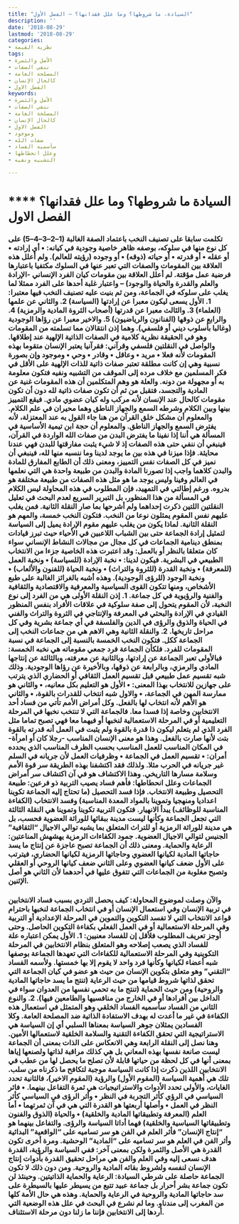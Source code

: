 ```yaml
---
title: "السيادة، ما شروطها؟ وما علل فقدانها؟ – الفصل الأول"
description: ''
date: '2018-08-29'
lastmod: '2018-08-29'
categories:
- نظرية القيمة
tags:
- الأصل والثمرة
- ننفي الصفات
- المصلحة العامة
- كالحال الإنسان
- الفصل الاول
keywords:
- الأصل والثمرة
- ننفي الصفات
- المصلحة العامة
- كالحال الإنسان
- الفصل الاول
- وموجود
- صفات الله
- سأسميه الفساد
- وعلل انحطاطها
- التشبيه ونفيه

---
```

# **** **السيادة ما شروطها؟ وما علل فقدانها؟ الفصل الاول**

### تكلمت سابقا على تصنيف النخب باعتماد الصفة الغالبة (1–2–3–4–5) على كل نوع منها في سلوكه، بوصفه ظاهر خاصية وجودية في كيانه: • أي إرادته • أو عقله • أو قدرته • أو حياته (ذوقه) • أو وجوده (رؤيته للعالم). ولم أعلل هذه العلاقة بين المقومات والصفات التي تعبر عنها في السلوك مكتفيا باعتبارها فرضية عمل مؤقتة. لم أعلل العلاقة بين مقومات كيان الفرد الإنساني -الإرادة والعلم والقدرة والحياة والوجود) – واعتبار غلبة أحدها على الفرد ممثلا لما يغلب على سلوكه في الجماعة، ومن ثم بنيت عليه تصنيف النخب فيها معتبرا: 1. الأول يسعى ليكون معبرا عن إرادتها (السياسة) 2. والثاني عن علمها (العلماء) 3. والثالث معبرا عن قدرتها (أصحاب الثروة المادية والرمزية) 4. والرابع عن ذوقها (الفنانون والرياضيون) 5. والاخير معبرا عن رؤاها الوجودية (وغالبا بأسلوب ديني أو فلسفي). وهما إذن انتقالان مما تسلمته من المقومات وهو في الحقيقة نظرية كلامية في الصفات الذاتية الإلهية عند إطلاقها. والواصل في النقلتين فلسفي وقرآني: فقرآنيا يعتبر الإنسان متقوما بهذه المقومات لأنه فعلا • مريد • وعاقل • وقادر • وحي • وموجود وإن بصورة نسبية وهي إن كانت مطلقة تعتبر صفات ذاتية للذات الإلهية على الأقل في فكر المسلمين مع خلاف مرده إلى الموقف من التشبيه ونفيه فتكون معلومة به أو مجهولة من دونه. والعلة هو وهم المتكلمين أن هذه المقومات غنية عن المادية والتجسد، فتقبل من ثم أن تكون صفات ذاتية لله دون أن تكون مقومات كالحال عند الإنسان لأنه مركب وله كيان عضوي مادي. فيقع التمييز بينها وبين الكلام وشرطه السمع والجهاز الناطق وهما محيران في علم الكلام. والمعلوم أن مشكل خلق القرآن من هنا جاء القول به عند المعتزلة، لأنه يفترض السمع والجهاز الناطق. والمعلوم أن حجة ابن تيمية الأساسية في المسألة هي أننا إذا نفينا ما يفترض البدن من صفات الله الواردة في القرآن، فينبغي أن ننفي حتى هذه الصفات إذ لا شيء يثبت مفارقتها للبدن فهي عندنا محايثة. فإذا ميزنا في هذه بين ما يوجد لدينا وما ننسبه منها لله، فينبغي أن نميز في كل الصفات نفس التمييز، ومعنى ذلك أن الطابع المفارق للمادة والبدن كلاهما واجب إذا تصورنا المادة والبدن من طبيعة واحدة هي التي نعلمها في العالم وفينا وليس يوجد ما هو مثل هذه الصفات من طبيعة مختلفة هو بدروه. ورغم إطالتي في التمهيد، فإن المطلوب في هذه المحاولة ليس الكلام في المسألة من هذا المنظور، بل التبرير السريع لعدم البحث في تعليل النقلتين اللتين ذكرت إحداهما ولم أشرحها بما صار النقلة الثانية. فمن يغلب عليهم نفس المقوم يمثلون نوعا من النخب. فتكون النخب خمسة، والمهم هو النقلة الثانية. لماذا يكون من يغلب عليهم مقوم الإرادة يميل إلى السياسة لتمثيل إرادة الجماعة حتى بين الشباب اللاعبين في الأحياء حيث تبرز قيادات بمنطق دينامية الجماعات في كل مجال من مجالات النشاط الإنساني سواء كان متعلقا بالنظر أو بالعمل: وقد اعتبرت هذه الخاصية جزءا من الانتخاب الطبيعي في البشرية. فيكون لدينا: • نخبة الإرادة (للسياسة) • ونخبة العمل (للمعرفة) • ونخبة القدرة (للثروة والتراث) • ونخبة الحياة (للفنون والألعاب) • ونخبة الوجود (للرؤى الوجودية). وهذه أشبه بالغرائز الغالبة على طبع الأشخاص، ومنها تتكون القوى السياسية والمعرفية والاقتصادية والثقافية والفنية والرؤيوية في كل جماعة. 1. إذن النقلة الأولى هي من الفرد إلى نوع النخبة، لأن المقوم يتحول إلى صفة سلوكية في علاقات الأفراد بنفس المنظور القيادي في الإرادة والبحثي في المعرفة والإنتاجي في الثروة والتراث والفني في الحياة والذوق والرؤى في الدين والفلسفة في أي جماعة بشرية وفي كل مراحل تاريخها. 2. والنقلة الثانية وهي الاهم هي من جماعات النخب إلى الجماعة ككل. فتكون النخب الخمسة بالنسبة إلى الجماعة في نسبة المقومات للفرد. فلكأن الجماعة فرد جمعي مقوماته هي نخبه الخمسة: فبالأولى تعبر الجماعة عن إرادتها، وبالثانية عن معرفته، وبالثالثة عن إنتاجها المادي والرمزي، وبالرابعة عن ذوقها، وبالأخيرة عن رؤاها الوجودية. وذلك شبه تقسيم عمل طبيعي قبل تقسيم العمل الثقافي أو الحضاري الذي يترتب على جهازين للانتخاب بهذا المعنى: • الأول هو التعليم بكل معانيه، • والثاني هو ممارسة المهن في الجماعة، • والاول شبه انتخاب للقدرات بالقوة، • والثاني هو الأهم لأنه انتخاب لها بالفعل. وكل أمراض الأمم تأتي من فساد أحد الانتخابين وخاصة إذا فسدا معا. فالجماعة التي لا تنتخب نخبها في المرحلة التعليمية أو في المرحلة الاستعمالية لنخبها أو فيهما معا فهي تصبح تماما مثل الفرد الذي لم يتعلم ليكون ذا قدرة بالقوة ولم يثبت في العمل أنه قدرته بالقوة بتت لأنها صارت بالفعل. وهذا هو معنى الإنسان المناسب -رجلا كان أو امرأة- في المكان المناسب للعمل المناسب بحسب الظرف المناسب الذي يحدده أمران: • تقسيم العمل في الجماعة • وظرفيات العمل لأن جريانه في السلم غير جريانه في الحرب مثلا. ولذلك فقد اكتشفنا بهذه الطريقة سر قوة الأمم وسلامة مسارها التاريخي. وهذا الاكتشاف هو في آن اكتشاف سر أمراض الجماعات وعلل انحطاطها: فأهم فساد يصيب التربية ذو فرعين: طبيعة التحصيل وطبيعة الانتخاب. فإذا فسد التحصيل (ما تحتاج إليه الجماعة تكوينا اعداديا ومنهجيا وتموينا بالمواد المعدة المناسبة) وفسد الانتخاب (الكفاءة المناسبة للوظائف) يبدأ الانهيار. فتكون التربية تكوينا وتموينا هي النقلة الثالثة التي تجعل الجماعة وكأنها ليست مدينة ببقائها للوراثة العضوية فحسب، بل هي مدينة للوراثة الرمزية أو للتراث المتعلق بما يشبه توالي الاجيال “الثقافية” الجنيس لتوالي الاجيال العضوية. جمود الكفاءات الرمزية يهشهش المناعتين: الرعاية والحماية. ومعنى ذلك أن الجماعة تصبح عاجزة عن إنتاج ما يسد حاجاتها المادية لكيانها العضوي وحاجاتها الرمزية لكيانها الحضاري، فيترتب على الأول ضعف كيانها العضوي وعلى الثاني ضعف كيانها الروحي أو العقلي وتصبح مغلوبة من الجماعات التي تتفوق عليها في أحدهما لأن الثاني هو أصل الإثنين.

### والآن وصلت لموضوع المحاولة: كيف يحصل التردي بسبب فساد الانتخابين في تربية الإنسان وفي استعمال الإنسان أو في انتخاب الجماعة لنخبها باحترام قواعد الانتخاب التي لا تفسد التكوين والتموين في المرحلة الإعدادية أو التربية وفي المرحلة الاستعمالية أو في العمل الفعلي بكفاءة التكوين الحاصل. وحتى أوجز تعريف المطلوب فلأقل إن للفساد معنيين: 1. الأول يمكن اعتباره علة للفساد الذي يصعب إصلاحه وهو المتعلق بنظام الانتخابين في المرحلة التكوينية وفي المرحلة الاستعمالية للكفاءات التي تعهدها الجماعة بوصفها شبه أعضاء لكيانها وكأنها فرد واحد لا يقوم إلا بها خمستها. ولأسمه الفساد “التقني” وهو متعلق بتكوين الإنسان من حيث هو عضو في كيان الجماعة التي تحقق لذاتها شروط قيامها من حيث الرعاية (تنتج ما يسد حاجاتها المادية والروحية) ومن حيث الحماية (تنتج ما به تحمي نفسها من العدوان سواء في الداخل بين أفرادها أو في الخارج من منافسيها والطامعين فيها). 2. والنوع الثاني من الفساد سأسميه الفساد الخلقي وهو المتمثل في استعمال هذه الكفاءة في غير ما أعدت له بهدف الاستفادة الذاتية ضد المصلحة العامة. وكلا الفسادين يمثلان جوهر السياسة بمعناها السلبي أي إن السياسة هي الاستراتيجية التي تحقق الكفاءة التقنية والسلامة الخلقية لاستعمالها الأمين. وهنا نصل إلى النقلة الرابعة وهي الانعكاس على الذات بمعنى أن الجماعة ليست صانعة نفسها بهذه المعاني بل هي كذلك مراقبة لذاتها ولصنعها إياها بمعنى أنها في كل لحظة من حياتها قابلة لأن تصلح ما يحصل لها من عطب في الانتخابين اللذين ذكرت إذا كانت السياسة موجبة لتكافح ما ذكرناه من سلب. تلك هي أهمية السياسة (المقوم الأول) والرؤية (المقوم الاخير)، فالثانية تحدد الغايات، والأولى تحدد الأدوات والاستراتيجيات هي ثمرة التفاعل بينهما. • فاثر السياسي في الرؤي كأثر التجربة في النظر • وأثر الرؤى في السياسي كأثر النظر في العمل • وأصلها أربعتها هو القدرة التي هي في آن ثمرتهما • أما العلم (المعرفة وتطبيقاتها المادية والخلقية) • والحياة (الذوق والفنون وتطبيقاتها السياسية والخلقية) فهما أداتا السياسة والرؤى. والتفاعل بينهما هو “إنتاج الإنسان” فأثر العلم في الفن هو سر تساميه على “الواقعية” البدائية وأثر الفن في العلم هو سر تساميه على “المادية” الوحشية. ومرة أخرى تكون القدرة هي الأصل والثمرة ولكن بمعنى آخر: ففي السياسة والرؤية، القدرة هدف نسعى إليه وفي العلم والفن هي مراحل تحقيق القدرة بأدوات إنتاج الإنسان لنفسه ولشروط بقائه المادية والروحية. ومن دون ذلك لا تكون الجماعة حاصلة على شرطي السيادة: الرعاية والحماية الذاتيتين. وحينئذ لن تكون جماعة بشر أحرار بل جماعة عبيد تتبع من يسيطر عليها بالسيطرة على سد حاجاتها المادية والروحية في الرعاية والحماية. وهذه هي حال الأمة كلها من المغرب إلى مندناو. وما لم نشرع في البحث في علل هذه الوضعية التي أردها إلى الانتخابين فإننا ما زلنا دون مرحلة الاستئناف.

###